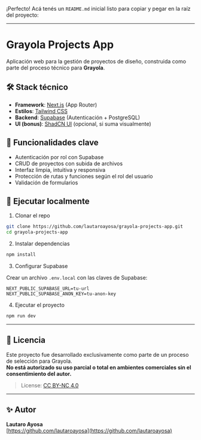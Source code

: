 ¡Perfecto! Acá tenés un `README.md` inicial listo para copiar y pegar en la raíz del proyecto:

---

# Grayola Projects App

Aplicación web para la gestión de proyectos de diseño, construida como parte del proceso técnico para **Grayola**.

## 🛠 Stack técnico

- **Framework**: [Next.js](https://nextjs.org/) (App Router)
- **Estilos**: [Tailwind CSS](https://tailwindcss.com/)
- **Backend**: [Supabase](https://supabase.com/) (Autenticación + PostgreSQL)
- **UI (bonus)**: [ShadCN UI](https://ui.shadcn.com/) (opcional, si suma visualmente)

## 🚀 Funcionalidades clave

- Autenticación por rol con Supabase
- CRUD de proyectos con subida de archivos
- Interfaz limpia, intuitiva y responsiva
- Protección de rutas y funciones según el rol del usuario
- Validación de formularios

## 🧪 Ejecutar localmente

1. Clonar el repo

```bash
git clone https://github.com/lautaroayosa/grayola-projects-app.git
cd grayola-projects-app
```

2. Instalar dependencias

```bash
npm install
```

3. Configurar Supabase

Crear un archivo `.env.local` con las claves de Supabase:

```env
NEXT_PUBLIC_SUPABASE_URL=tu-url
NEXT_PUBLIC_SUPABASE_ANON_KEY=tu-anon-key
```

4. Ejecutar el proyecto

```bash
npm run dev
```

---

## 📄 Licencia

Este proyecto fue desarrollado exclusivamente como parte de un proceso de selección para Grayola.  
**No está autorizado su uso parcial o total en ambientes comerciales sin el consentimiento del autor.**

> License: [CC BY-NC 4.0](https://creativecommons.org/licenses/by-nc/4.0/)

---

## ✨ Autor

**Lautaro Ayosa**  
[https://github.com/lautaroayosa](https://github.com/lautaroayosa)
